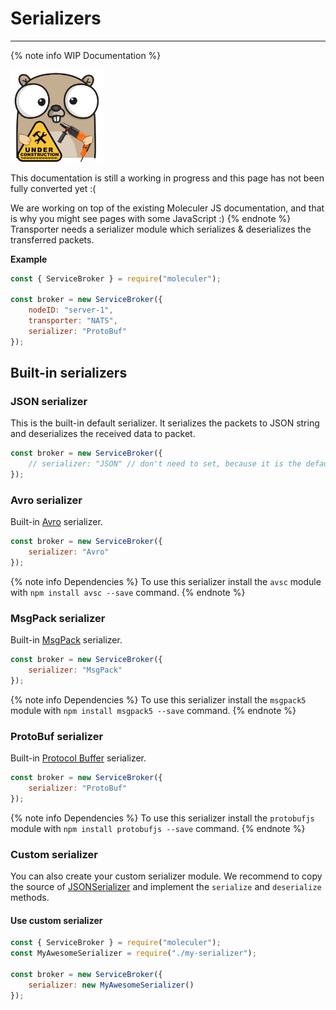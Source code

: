 # Serializers

---

{% note info WIP Documentation %}

<img src="assets/under_construction.png" width=150/>

This documentation is still a working in progress and this page has not been fully converted yet :(

We are working on top of the existing Moleculer JS documentation, and that is why you might see pages with some JavaScript :)
{% endnote %}
Transporter needs a serializer module which serializes & deserializes the transferred packets.

**Example**

```js
const { ServiceBroker } = require("moleculer");

const broker = new ServiceBroker({
    nodeID: "server-1",
    transporter: "NATS",
    serializer: "ProtoBuf"
});
```

## Built-in serializers

### JSON serializer

This is the built-in default serializer. It serializes the packets to JSON string and deserializes the received data to packet.

```js
const broker = new ServiceBroker({
    // serializer: "JSON" // don't need to set, because it is the default
});
```

### Avro serializer

Built-in [Avro](https://github.com/mtth/avsc) serializer.

```js
const broker = new ServiceBroker({
    serializer: "Avro"
});
```

{% note info Dependencies %}
To use this serializer install the `avsc` module with `npm install avsc --save` command.
{% endnote %}

### MsgPack serializer

Built-in [MsgPack](https://github.com/mcollina/msgpack5) serializer.

```js
const broker = new ServiceBroker({
    serializer: "MsgPack"
});
```

{% note info Dependencies %}
To use this serializer install the `msgpack5` module with `npm install msgpack5 --save` command.
{% endnote %}

### ProtoBuf serializer

Built-in [Protocol Buffer](https://developers.google.com/protocol-buffers/) serializer.

```js
const broker = new ServiceBroker({
    serializer: "ProtoBuf"
});
```

{% note info Dependencies %}
To use this serializer install the `protobufjs` module with `npm install protobufjs --save` command.
{% endnote %}

### Custom serializer

You can also create your custom serializer module. We recommend to copy the source of [JSONSerializer](https://github.com/moleculerjs/moleculer/blob/master/src/serializers/json.js) and implement the `serialize` and `deserialize` methods.

#### Use custom serializer

```js
const { ServiceBroker } = require("moleculer");
const MyAwesomeSerializer = require("./my-serializer");

const broker = new ServiceBroker({
    serializer: new MyAwesomeSerializer()
});
```
